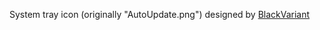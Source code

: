 System tray icon (originally "AutoUpdate.png") designed by [BlackVariant](https://www.deviantart.com/blackvariant)
